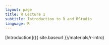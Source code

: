 ```yaml
---
layout: page
title: R Lecture 1
subtitle: Introduction to R and RStudio
language: R
---
```


[Introduction]({{ site.baseurl }}/materials/r-intro)


